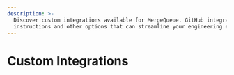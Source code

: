 ```yaml
---
description: >-
  Discover custom integrations available for MergeQueue. GitHub integration
  instructions and other options that can streamline your engineering efforts.
---
```


# Custom Integrations

